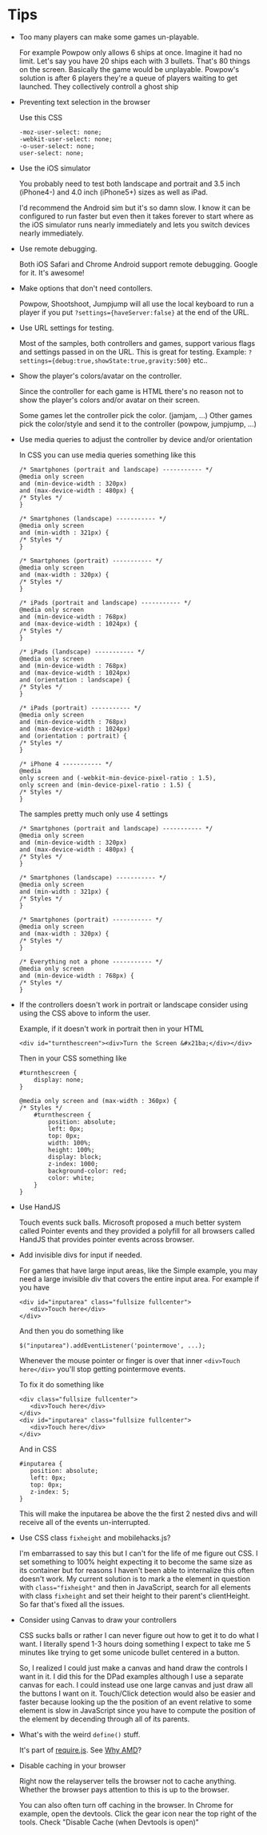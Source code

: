 Tips
====

*   Too many players can make some games un-playable.

    For example Powpow only allows 6 ships at once. Imagine
    it had no limit. Let's say you have 20 ships each with 3
    bullets. That's 80 things on the screen. Basically the
    game would be unplayable. Powpow's solution is after
    6 players they're a queue of players waiting to get
    launched. They collectively controll a ghost ship

*   Preventing text selection in the browser

    Use this CSS

        -moz-user-select: none;
        -webkit-user-select: none;
        -o-user-select: none;
        user-select: none;

*   Use the iOS simulator

    You probably need to test both landscape and portrait
    and 3.5 inch (iPhone4-) and 4.0 inch (iPhone5+) sizes
    as well as iPad.

    I'd recommend the Android sim but it's so damn slow.
    I know it can be configured to run faster but even then
    it takes forever to start where as the iOS simulator
    runs nearly immediately and lets you switch devices
    nearly immediately.

*   Use remote debugging.

    Both iOS Safari and Chrome Android support remote debugging. Google for it.
    It's awesome!

*   Make options that don't need contollers.

    Powpow, Shootshoot, Jumpjump will all use the local
    keyboard to run a player if you put `?settings={haveServer:false}`
    at the end of the URL.

*   Use URL settings for testing.

    Most of the samples, both controllers and games, support
    various flags and settings passed in on the URL. This is great
    for testing. Example: `?settings={debug:true,showState:true,gravity:500}` etc..

*   Show the player's colors/avatar on the controller.

    Since the controller for each game is HTML there's
    no reason not to show the player's colors and/or
    avatar on their screen.

    Some games let the controller pick the color. (jamjam, ...)
    Other games pick the color/style and send it to the controller
    (powpow, jumpjump, ...)

*   Use media queries to adjust the controller by device and/or orientation

    In CSS you can use media queries something like this

        /* Smartphones (portrait and landscape) ----------- */
        @media only screen
        and (min-device-width : 320px)
        and (max-device-width : 480px) {
        /* Styles */
        }

        /* Smartphones (landscape) ----------- */
        @media only screen
        and (min-width : 321px) {
        /* Styles */
        }

        /* Smartphones (portrait) ----------- */
        @media only screen
        and (max-width : 320px) {
        /* Styles */
        }

        /* iPads (portrait and landscape) ----------- */
        @media only screen
        and (min-device-width : 768px)
        and (max-device-width : 1024px) {
        /* Styles */
        }

        /* iPads (landscape) ----------- */
        @media only screen
        and (min-device-width : 768px)
        and (max-device-width : 1024px)
        and (orientation : landscape) {
        /* Styles */
        }

        /* iPads (portrait) ----------- */
        @media only screen
        and (min-device-width : 768px)
        and (max-device-width : 1024px)
        and (orientation : portrait) {
        /* Styles */
        }

        /* iPhone 4 ----------- */
        @media
        only screen and (-webkit-min-device-pixel-ratio : 1.5),
        only screen and (min-device-pixel-ratio : 1.5) {
        /* Styles */
        }

    The samples pretty much only use 4 settings

        /* Smartphones (portrait and landscape) ----------- */
        @media only screen
        and (min-device-width : 320px)
        and (max-device-width : 480px) {
        /* Styles */
        }

        /* Smartphones (landscape) ----------- */
        @media only screen
        and (min-width : 321px) {
        /* Styles */
        }

        /* Smartphones (portrait) ----------- */
        @media only screen
        and (max-width : 320px) {
        /* Styles */
        }

        /* Everything not a phone ----------- */
        @media only screen
        and (min-device-width : 768px) {
        /* Styles */
        }

*   If the controllers doesn't work in portrait or landscape consider using using the CSS above to inform the user.

    Example, if it doesn't work in portrait then in your HTML

        <div id="turnthescreen"><div>Turn the Screen &#x21ba;</div></div>

    Then in your CSS something like

        #turnthescreen {
            display: none;
        }

        @media only screen and (max-width : 360px) {
        /* Styles */
            #turnthescreen {
                position: absolute;
                left: 0px;
                top: 0px;
                width: 100%;
                height: 100%;
                display: block;
                z-index: 1000;
                background-color: red;
                color: white;
            }
        }

*   Use HandJS

    Touch events suck balls. Microsoft proposed a much better system
    called Pointer events and they provided a polyfill for all browsers
    called HandJS that provides pointer events across browser.

*   Add invisible divs for input if needed.

    For games that have large input areas, like the Simple example, you may
    need a large invisible div that covers the entire input area. For example
    if you have

        <div id="inputarea" class="fullsize fullcenter">
           <div>Touch here</div>
        </div>

    And then you do something like

        $("inputarea").addEventListener('pointermove', ...);

    Whenever the mouse pointer or finger is over that inner `<div>Touch here</div>` you'll
    stop getting pointermove events.

    To fix it do something like

        <div class="fullsize fullcenter">
           <div>Touch here</div>
        </div>
        <div id="inputarea" class="fullsize fullcenter">
           <div>Touch here</div>
        </div>

    And in CSS

        #inputarea {
           position: absolute;
           left: 0px;
           top: 0px;
           z-index: 5;
        }

    This will make the inputarea be above the the first 2 nested divs and will receive
    all of the events un-interrupted.

*   Use CSS class `fixheight` and mobilehacks.js?

    I'm embarrassed to say this but I can't for the life of me figure out CSS. I set something
    to 100% height expecting it to become the same size as its container but for reasons I haven't
    been able to internalize this often doesn't work. My current solution is to mark a the element
    in question with `class="fixheight"` and then in JavaScript, search for all elements with
    class `fixheight` and set their height to their parent's clientHeight. So far that's fixed
    all the issues.

*   Consider using Canvas to draw your controllers

    CSS sucks balls or rather I can never figure out how to get it to do what I want.
    I literally spend 1-3 hours doing something I expect to take me 5 minutes like
    trying to get some unicode bullet centered in a button.

    So, I realized I could just make a canvas and hand draw the controls I want in it.
    I did this for the DPad examples although I use a separate canvas for each. I could
    instead use one large canvas and just draw all the buttons I want on it.
    Touch/Click detection would also be easier and faster because looking up the
    the position of an event relative to some element is slow in JavaScript since
    you have to compute the position of the element by decending through all of its
    parents.

*   What's with the weird `define()` stuff.

    It's part of [require.js](http://requirejs.org/). See [Why AMD](http://requirejs.org/docs/whyamd.html)?

*   Disable caching in your browser

    Right now the relayserver tells the browser not to cache anything. Whether the browser
    pays attention to this is up to the browser.

    You can also often turn off caching in the browser. In Chrome for example, open the
    devtools. Click the gear icon near the top right of the tools. Check
    "Disable Cache (when Devtools is open)"

